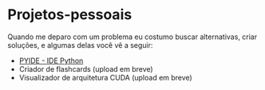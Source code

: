 # Projetos-pessoais
Quando me deparo com um problema eu costumo buscar alternativas, criar soluções, e algumas delas você vê a seguir:

* [PYIDE - IDE Python](https://github.com/lucas-mithidieri/projetos-pessoais/tree/main/PYIDE)
* Criador de flashcards (upload em breve)
* Visualizador de arquitetura CUDA (upload em breve)
